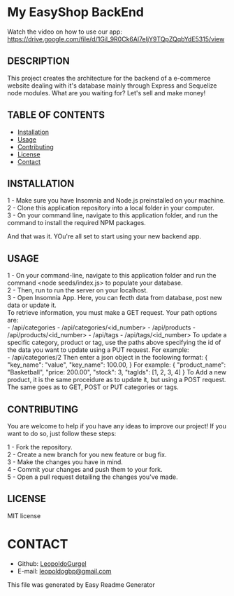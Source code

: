 # My EasyShop BackEnd


Watch the video on how to use our app:  
https://drive.google.com/file/d/1Gil_9R0Ck6Al7eIjY9TQpZQqbYdE5315/view


## DESCRIPTION
This project creates the architecture for the backend of a e-commerce website dealing with it's database mainly through Express and Sequelize node modules. What are you waiting for? Let's sell and make money!

## TABLE OF CONTENTS
* [Installation](#installation)
* [Usage](#instructions)
* [Contributing](#contribution)
* [License](#license)
* [Contact](#contact)



## INSTALLATION
1 - Make sure you have Insomnia and Node.js preinstalled on your machine.  
2 - Clone this application repository into a local folder in your computer.  
3 - On your command line, navigate to this application folder, and run the command <npm install> to install the required NPM packages.  
   
And that was it. YOu're all set to start using your new backend app.  


## USAGE
1 - On your command-line, navigate to this application folder and run the command <node seeds/index.js> to populate your database.  
2 - Then, run <node server.js> to run the server on your localhost.  
3 - Open Insomnia App. Here, you can fecth data from database, post new data or update it.  
	To retrieve information, you must make a GET request. Your path options are:  
		- /api/categories
		- /api/categories/<id_number>
		- /api/products
		- /api/products/<id_number>
		- /api/tags
		- /api/tags/<id_number>
	To update a specific category, product or tag, use the paths above specifying the id of the data you want to update using a PUT request. For example:  
		- /api/categories/2
	Then enter a json object in the foolowing format:
		{
		"key_name": "value",
		"key_name": 100.00,
		}
	For example: 
		    {
      			"product_name": "Basketball",
      			"price: 200.00",
      			"stock": 3,
      			"tagIds": [1, 2, 3, 4]
    			}
	To Add a new product, it is the same proceidure as to update it, but using a POST request. The same goes as to GET, POST or PUT categories or tags.


## CONTRIBUTING
You are welcome to help if you have any ideas to improve our project! If you want to do so, just follow these steps:

1 - Fork the repository.  
2 - Create a new branch for you new feature or bug fix.  
3 - Make the changes you have in mind.  
4 - Commit your changes and push them to your fork.  
5 - Open a pull request detailing the changes you've made.

## LICENSE
MIT license

# CONTACT
* Github: [LeopoldoGurgel](https://github.com/LeopoldoGurgel)
* E-mail: leopoldogbp@gmail.com

This file was generated by Easy Readme Generator